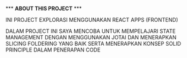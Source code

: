*** <b>ABOUT THIS PROJECT</b> ***

<p>INI PROJECT EXPLORASI MENGGUNAKAN REACT APPS (FRONTEND)</p>
DALAM PROJECT INI SAYA MENCOBA UNTUK MEMPELAJARI STATE MANAGEMENT DENGAN MENGGUNAKAN JOTAI DAN MENERAPKAN SLICING FOLDERING YANG BAIK SERTA MENERAPKAN KONSEP SOLID PRINCIPLE DALAM PENERAPAN CODE
